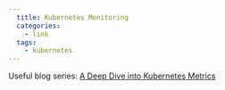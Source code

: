 ```yaml
---
  title: Kubernetes Monitoring
  categories:
    - link
  tags:
    - kubernetes
---
```


Useful blog series:
[A Deep Dive into Kubernetes Metrics](https://blog.freshtracks.io/a-deep-dive-into-kubernetes-metrics-b190cc97f0f6)
